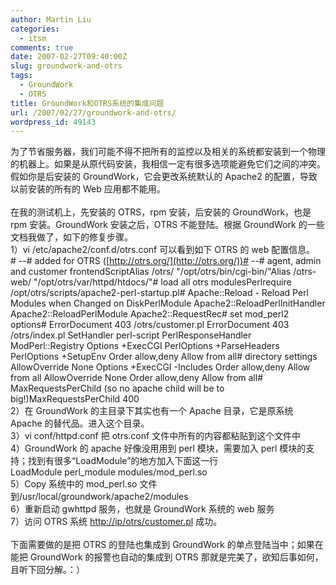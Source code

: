 ```yaml
---
author: Martin Liu
categories:
  - itsm
comments: true
date: 2007-02-27T09:40:00Z
slug: groundwork-and-otrs
tags:
  - GroundWork
  - OTRS
title: GroundWork和OTRS系统的集成问题
url: /2007/02/27/groundwork-and-otrs/
wordpress_id: 49143
---
```


为了节省服务器，我们可能不得不把所有的监控以及相关的系统都安装到一个物理的机器上。如果是从原代码安装，我相信一定有很多选项能避免它们之间的冲突。假如你是后安装的 GroundWork，它会更改系统默认的 Apache2 的配置，导致以前安装的所有的 Web 应用都不能用。<br /><br />在我的测试机上，先安装的 OTRS，rpm 安装，后安装的 GroundWork，也是 rpm 安装。GroundWork 安装之后，OTRS 不能登陆。根据 GroundWork 的一些文档我做了，如下的修复步骤。<br />1）vi /etc/apache2/conf.d/otrs.conf 可以看到如下 OTRS 的 web 配置信息。<br /># --# added for OTRS ([http://otrs.org/](http://otrs.org/))# --# agent, admin and customer frontendScriptAlias /otrs/ "/opt/otrs/bin/cgi-bin/"Alias /otrs-web/ "/opt/otrs/var/httpd/htdocs/"# load all otrs modulesPerlrequire /opt/otrs/scripts/apache2-perl-startup.pl# Apache::Reload - Reload Perl Modules when Changed on DiskPerlModule Apache2::ReloadPerlInitHandler Apache2::ReloadPerlModule Apache2::RequestRec# set mod_perl2 options# ErrorDocument 403 /otrs/customer.pl ErrorDocument 403 /otrs/index.pl SetHandler perl-script PerlResponseHandler ModPerl::Registry Options +ExecCGI PerlOptions +ParseHeaders PerlOptions +SetupEnv Order allow,deny Allow from all# directory settings AllowOverride None Options +ExecCGI -Includes Order allow,deny Allow from all AllowOverride None Order allow,deny Allow from all# MaxRequestsPerChild (so no apache child will be to big!)MaxRequestsPerChild 400<br />2）在 GroundWork 的主目录下其实也有一个 Apache 目录，它是原系统 Apache 的替代品。进入这个目录。<br />3）vi conf/httpd.conf 把 otrs.conf 文件中所有的内容都粘贴到这个文件中<br />4）GroundWork 的 apache 好像没用用到 perl 模块，需要加入 perl 模块的支持；找到有很多“LoadModule”的地方加入下面这一行<br />LoadModule perl_module modules/mod_perl.so<br />5）Copy 系统中的 mod_perl.so 文件到/usr/local/groundwork/apache2/modules<br />6）重新启动 gwhttpd 服务，也就是 GroundWork 系统的 web 服务<br />7）访问 OTRS 系统 [http://ip/otrs/customer.pl](http://ip/otrs/customer.pl) 成功。<br /><br />下面需要做的是把 OTRS 的登陆也集成到 GroundWork 的单点登陆当中；如果在能把 GroundWork 的报警也自动的集成到 OTRS 那就是完美了，欲知后事如何，且听下回分解。：）<br /><br />
